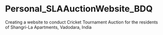# Personal_SLAAuctionWebsite_BDQ
Creating a website to conduct Cricket Tournament Auction for the residents of Shangri-La Apartments, Vadodara, India

